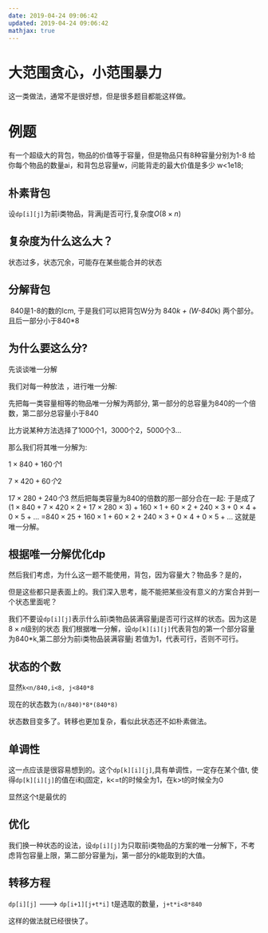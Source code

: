```yaml
---
date: 2019-04-24 09:06:42
updated: 2019-04-24 09:06:42
mathjax: true
---
```




# 大范围贪心，小范围暴力

这一类做法，通常不是很好想，但是很多题目都能这样做。

# 例题

有一个超级大的背包，物品的价值等于容量，但是物品只有8种容量分别为1-8 给你每个物品的数量ai，和背包总容量w，问能背走的最大价值是多少 w<1e18;

## 朴素背包

设`dp[i][j]`为前i类物品，背满j是否可行,复杂度$O(8\times n)$

## 复杂度为什么这么大？

状态过多，状态冗余，可能存在某些能合并的状态

## 分解背包

​    840是1-8的数的lcm, 于是我们可以把背包W分为 840*k + (W-840*k) 两个部分。 且后一部分小于840*8

## 为什么要这么分?

先谈谈唯一分解

我们对每一种放法 ，进行唯一分解:

先把每一类容量相等的物品唯一分解为两部分, 第一部分的总容量为840的一个倍数，第二部分总容量小于840

比方说某种方法选择了1000个1，3000个2，5000个3...

那么我们将其唯一分解为:

$1\times840+160个1$

$7\times 420+ 60个2$

$17\times280+240个3$
    然后把每类容量为840的倍数的那一部分合在一起:
    于是成了$(1\times840+7\times420\times2+17\times280\times3) + 160\times1+60\times2+240\times3+0\times4+0\times5+...$
    =$840\times25 + 160\times1+60\times2+240\times3+0\times4+0\times5+...$    这就是唯一分解。

## 根据唯一分解优化dp

然后我们考虑，为什么这一题不能使用，背包，因为容量大？物品多？是的，

但是这些都只是表面上的。我们深入思考，能不能把某些没有意义的方案合并到一个状态里面呢？

我们不要设`dp[i][j]`表示什么前i类物品装满容量j是否可行这样的状态。因为这是$8\times n$级别的状态
    我们根据唯一分解，设`dp[k][i][j]`代表背包的第一个部分容量为840*k,第二部分为前i类物品装满容量j
    若值为1，代表可行，否则不可行。

## 状态的个数

显然`k<n/840,i<8, j<840*8`

现在的状态数为`(n/840)*8*(840*8)`

状态数目变多了。转移也更加复杂，看似此状态还不如朴素做法。

## 单调性

这一点应该是很容易想到的。这个`dp[k][i][j]`,具有单调性，一定存在某个值t, 使得`dp[k][i][j]`的值在i和j固定，k<=t的时候全为1，在k>t的时候全为0

显然这个t是最优的

## 优化

我们换一种状态的设法，设`dp[i][j]`为只取前i类物品的方案的唯一分解下，不考虑背包容量上限，第二部分容量为j，第一部分的k能取到的大值。

## 转移方程

`dp[i][j]` ---> `dp[i+1][j+t*i]` t是选取的数量，`j+t*i<8*840`

这样的做法就已经很快了。